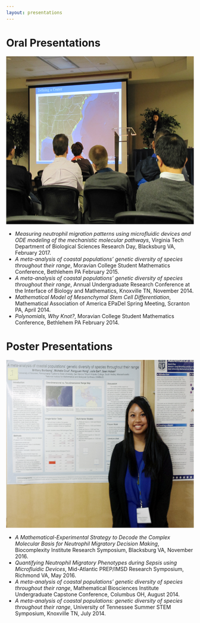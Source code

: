 ```yaml
---
layout: presentations
---
```


<H1>Oral Presentations</H1>
<center><img src="/assets/img/NIMBioS-Presentation.jpg" width="600" height="450"></center>

- *Measuring neutrophil migration patterns using microfluidic devices and ODE modeling of the mechanistic molecular pathways*, Virginia Tech Department of Biological Sciences Research Day, Blacksburg VA, February 2017.
- *A meta-analysis of coastal populations’ genetic diversity of species throughout their range*, Moravian College Student Mathematics Conference, Bethlehem PA February 2015.
- *A meta-analysis of coastal populations’ genetic diversity of species throughout their range*, Annual Undergraduate Research Conference at the Interface of Biology and Mathematics, Knoxville TN, November 2014.
- *Mathematical Model of Mesenchymal Stem Cell Differentiation*, Mathematical Association of America EPaDel Spring Meeting, Scranton PA, April 2014.
- *Polynomials, Why Knot?*, Moravian College Student Mathematics Conference, Bethlehem PA February 2014.

<H1>Poster Presentations</H1>
<center><img src="/assets/img/BORIBONG_MBI-Presentation.png" width="600" height="450"></center>

- *A Mathematical-Experimental Strategy to Decode the Complex Molecular Basis for Neutrophil Migratory Decision Making*, Biocomplexity Institute Research Symposium, Blacksburg VA, November 2016.
- *Quantifying Neutrophil Migratory Phenotypes during Sepsis using Microfluidic Devices*, Mid-Atlantic PREP/IMSD Research Symposium, Richmond VA, May 2016.
- *A meta-analysis of coastal populations’ genetic diversity of species throughout their range*, Mathematical Biosciences Institute Undergraduate Capstone Conference, Columbus OH, August 2014. 
- *A meta-analysis of coastal populations: genetic diversity of species throughout their range*, University of Tennessee Summer STEM Symposium, Knoxville TN, July 2014.
